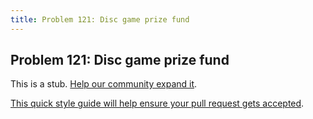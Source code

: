```yaml
---
title: Problem 121: Disc game prize fund
---
```

## Problem 121: Disc game prize fund

This is a stub. <a href='https://github.com/freecodecamp/guides/tree/master/src/pages/certifications/coding-interview-prep/project-euler/problem-121-disc-game-prize-fund/index.md' target='_blank' rel='nofollow'>Help our community expand it</a>.

<a href='https://github.com/freecodecamp/guides/blob/master/README.md' target='_blank' rel='nofollow'>This quick style guide will help ensure your pull request gets accepted</a>.

<!-- The article goes here, in GitHub-flavored Markdown. Feel free to add YouTube videos, images, and CodePen/JSBin embeds  -->
